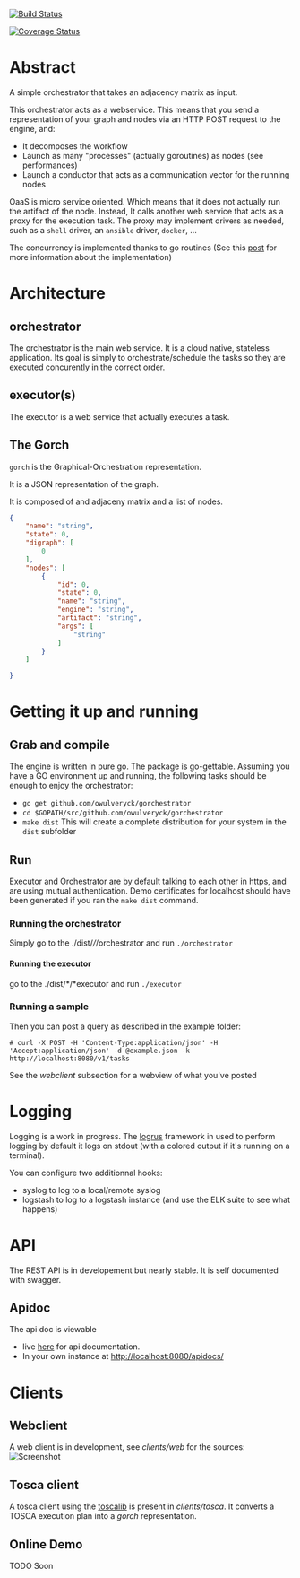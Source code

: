 [![Build Status](https://travis-ci.org/owulveryck/gorchestrator.svg?branch=master)](https://travis-ci.org/owulveryck/gorchestrator)

[![Coverage Status](https://coveralls.io/repos/github/owulveryck/gorchestrator/badge.svg?branch=master)](https://coveralls.io/github/owulveryck/gorchestrator?branch=master)


# Abstract

A simple orchestrator that takes an adjacency matrix as input.

This orchestrator acts as a webservice.
This means that you send a representation of your graph and nodes via an HTTP POST request to the engine, and:

* It decomposes the workflow
* Launch as many "processes" (actually goroutines) as nodes (see performances)
* Launch a conductor that acts as a communication vector for the running nodes

OaaS is micro service oriented. Which means that it does not actually run the artifact of the node. Instead, It calls another web service that acts as a proxy for the execution task. The proxy may implement drivers as needed, such as a `shell` driver, an `ansible` driver, `docker`, ...

The concurrency is implemented thanks to go routines (See this [post](http://blog.owulveryck.info/2015/12/02/orchestrate-a-digraph-with-goroutine-a-concurrent-orchestrator/) for more information about the implementation)

# Architecture

## orchestrator

The orchestrator is the main web service. It is a cloud native, stateless application. Its goal is simply to orchestrate/schedule the tasks so they are executed concurently in the correct order.

## executor(s)

The executor is a web service that actually executes a task.

## The Gorch

`gorch` is the Graphical-Orchestration representation.

It is a JSON representation of the graph.

It is composed of and adjaceny matrix and a list of nodes.

```JSON
{
    "name": "string",
    "state": 0,
    "digraph": [
        0
    ],
    "nodes": [
        {
            "id": 0,
            "state": 0,
            "name": "string",
            "engine": "string",
            "artifact": "string",
            "args": [
                "string"
            ]
        }
    ]

}
```

# Getting it up and running

## Grab and compile
The engine is written in pure go. The package is go-gettable. Assuming you have a GO environment up and running, the following tasks should be enough to enjoy the orchestrator:

* `go get github.com/owulveryck/gorchestrator`
* `cd $GOPATH/src/github.com/owulveryck/gorchestrator`
* `make dist` This will create a complete distribution for your system in the `dist` subfolder

## Run

Executor and Orchestrator are by default talking to each other in https, and are using mutual authentication.
Demo certificates for localhost should have been generated if you ran the `make dist` command.

### Running the orchestrator

Simply go to the ./dist/*/*/orchestrator and run `./orchestrator`

#### Running the executor

go to the ./dist/*/*executor and run `./executor`

### Running a sample

Then you can post a query as described in the example folder:

```shell
# curl -X POST -H 'Content-Type:application/json' -H 'Accept:application/json' -d @example.json -k http://localhost:8080/v1/tasks
```

See the *webclient* subsection for a webview of what you've posted

# Logging

Logging is a work in progress. The [logrus](github.com/Sirupsen/logrus) framework in used to perform logging
by default it logs on stdout (with a colored output if it's running on a terminal). 

You can configure two additionnal hooks:
* syslog to log to a local/remote syslog
* logstash to log to a logstash instance (and use the ELK suite to see what happens)


# API

The REST API is in developement but nearly stable. It is self documented with swagger. 

## Apidoc

The api doc is viewable

* live [here](http://blog.owulveryck.info/gorchestrator/swagger/) for api documentation.
* In your own instance at [http://localhost:8080/apidocs/](http://localhost:8080/apidocs/)

# Clients
 
## Webclient

A web client is in development, see _clients/web_ for the sources:
![Screenshot](https://raw.githubusercontent.com/owulveryck/gorchestrator/master/Documentation/images/webclient.png)

## Tosca client

A tosca client using the [toscalib](https://github.com/owulveryck/toscalib) is present in _clients/tosca_.
It converts a TOSCA execution plan into a _gorch_ representation.

## Online Demo

TODO Soon
